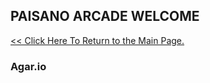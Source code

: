 ## PAISANO ARCADE WELCOME

[<< Click Here To Return to the Main Page.](https://garfolm.github.io/Garfolm) 

### Agar.io

<script id="cid0020000145969470206" data-cfasync="false" async src="//st.chatango.com/js/gz/emb.js" style="width: 250px;height: 350px;">{"handle":"garfolmpaisanos","arch":"js","styles":{"a":"383838","b":100,"c":"FFFFFF","d":"FFFFFF","k":"383838","l":"383838","m":"383838","n":"FFFFFF","p":"9","q":"383838","r":100,"cnrs":"0.35"}}</script>

